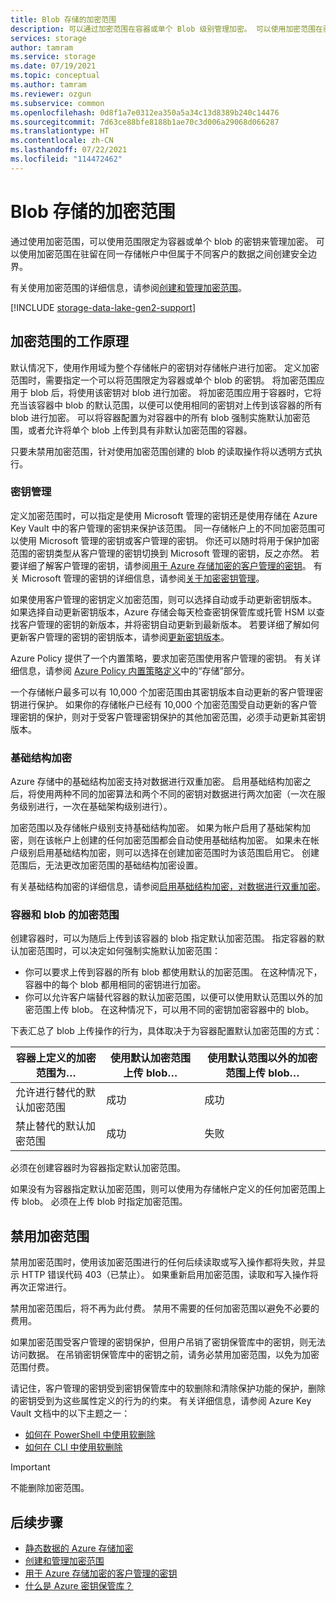 ```yaml
---
title: Blob 存储的加密范围
description: 可以通过加密范围在容器或单个 Blob 级别管理加密。 可以使用加密范围在驻留在同一存储帐户中但属于不同客户的数据之间创建安全边界。
services: storage
author: tamram
ms.service: storage
ms.date: 07/19/2021
ms.topic: conceptual
ms.author: tamram
ms.reviewer: ozgun
ms.subservice: common
ms.openlocfilehash: 0d8f1a7e0312ea350a5a34c13d8389b240c14476
ms.sourcegitcommit: 7d63ce88bfe8188b1ae70c3d006a29068d066287
ms.translationtype: HT
ms.contentlocale: zh-CN
ms.lasthandoff: 07/22/2021
ms.locfileid: "114472462"
---
```

# <a name="encryption-scopes-for-blob-storage"></a>Blob 存储的加密范围

通过使用加密范围，可以使用范围限定为容器或单个 blob 的密钥来管理加密。 可以使用加密范围在驻留在同一存储帐户中但属于不同客户的数据之间创建安全边界。

有关使用加密范围的详细信息，请参阅[创建和管理加密范围](encryption-scope-manage.md)。

[!INCLUDE [storage-data-lake-gen2-support](../../../includes/storage-data-lake-gen2-support.md)]

## <a name="how-encryption-scopes-work"></a>加密范围的工作原理

默认情况下，使用作用域为整个存储帐户的密钥对存储帐户进行加密。 定义加密范围时，需要指定一个可以将范围限定为容器或单个 blob 的密钥。 将加密范围应用于 blob 后，将使用该密钥对 blob 进行加密。 将加密范围应用于容器时，它将充当该容器中 blob 的默认范围，以便可以使用相同的密钥对上传到该容器的所有 blob 进行加密。 可以将容器配置为对容器中的所有 blob 强制实施默认加密范围，或者允许将单个 blob 上传到具有非默认加密范围的容器。

只要未禁用加密范围，针对使用加密范围创建的 blob 的读取操作将以透明方式执行。

### <a name="key-management"></a>密钥管理

定义加密范围时，可以指定是使用 Microsoft 管理的密钥还是使用存储在 Azure Key Vault 中的客户管理的密钥来保护该范围。 同一存储帐户上的不同加密范围可以使用 Microsoft 管理的密钥或客户管理的密钥。 你还可以随时将用于保护加密范围的密钥类型从客户管理的密钥切换到 Microsoft 管理的密钥，反之亦然。 若要详细了解客户管理的密钥，请参阅[用于 Azure 存储加密的客户管理的密钥](../common/customer-managed-keys-overview.md)。 有关 Microsoft 管理的密钥的详细信息，请参阅[关于加密密钥管理](../common/storage-service-encryption.md#about-encryption-key-management)。

如果使用客户管理的密钥定义加密范围，则可以选择自动或手动更新密钥版本。 如果选择自动更新密钥版本，Azure 存储会每天检查密钥保管库或托管 HSM 以查找客户管理的密钥的新版本，并将密钥自动更新到最新版本。 若要详细了解如何更新客户管理的密钥的密钥版本，请参阅[更新密钥版本](../common/customer-managed-keys-overview.md#update-the-key-version)。

Azure Policy 提供了一个内置策略，要求加密范围使用客户管理的密钥。 有关详细信息，请参阅 [Azure Policy 内置策略定义](../../governance/policy/samples/built-in-policies.md#storage)中的“存储”部分。

一个存储帐户最多可以有 10,000 个加密范围由其密钥版本自动更新的客户管理密钥进行保护。 如果你的存储帐户已经有 10,000 个加密范围受自动更新的客户管理密钥的保护，则对于受客户管理密钥保护的其他加密范围，必须手动更新其密钥版本。  

### <a name="infrastructure-encryption"></a>基础结构加密

Azure 存储中的基础结构加密支持对数据进行双重加密。 启用基础结构加密之后，将使用两种不同的加密算法和两个不同的密钥对数据进行两次加密（一次在服务级别进行，一次在基础架构级别进行）。

加密范围以及存储帐户级别支持基础结构加密。 如果为帐户启用了基础架构加密，则在该帐户上创建的任何加密范围都会自动使用基础结构加密。 如果未在帐户级别启用基础结构加密，则可以选择在创建加密范围时为该范围启用它。 创建范围后，无法更改加密范围的基础结构加密设置。

有关基础结构加密的详细信息，请参阅[启用基础结构加密，对数据进行双重加密](../common/infrastructure-encryption-enable.md)。

### <a name="encryption-scopes-for-containers-and-blobs"></a>容器和 blob 的加密范围

创建容器时，可以为随后上传到该容器的 blob 指定默认加密范围。 指定容器的默认加密范围时，可以决定如何强制实施默认加密范围：

- 你可以要求上传到容器的所有 blob 都使用默认的加密范围。 在这种情况下，容器中的每个 blob 都用相同的密钥进行加密。
- 你可以允许客户端替代容器的默认加密范围，以便可以使用默认范围以外的加密范围上传 blob。 在这种情况下，可以用不同的密钥加密容器中的 blob。

下表汇总了 blob 上传操作的行为，具体取决于为容器配置默认加密范围的方式：

| 容器上定义的加密范围为… | 使用默认加密范围上传 blob… | 使用默认范围以外的加密范围上传 blob… |
|--|--|--|
| 允许进行替代的默认加密范围 | 成功 | 成功 |
| 禁止替代的默认加密范围 | 成功 | 失败 |

必须在创建容器时为容器指定默认加密范围。

如果没有为容器指定默认加密范围，则可以使用为存储帐户定义的任何加密范围上传 blob。 必须在上传 blob 时指定加密范围。

## <a name="disabling-an-encryption-scope"></a>禁用加密范围

禁用加密范围时，使用该加密范围进行的任何后续读取或写入操作都将失败，并显示 HTTP 错误代码 403（已禁止）。 如果重新启用加密范围，读取和写入操作将再次正常进行。

禁用加密范围后，将不再为此付费。 禁用不需要的任何加密范围以避免不必要的费用。

如果加密范围受客户管理的密钥保护，但用户吊销了密钥保管库中的密钥，则无法访问数据。 在吊销密钥保管库中的密钥之前，请务必禁用加密范围，以免为加密范围付费。

请记住，客户管理的密钥受到密钥保管库中的软删除和清除保护功能的保护，删除的密钥受到为这些属性定义的行为的约束。 有关详细信息，请参阅 Azure Key Vault 文档中的以下主题之一：

- [如何在 PowerShell 中使用软删除](../../key-vault/general/key-vault-recovery.md)
- [如何在 CLI 中使用软删除](../../key-vault/general/key-vault-recovery.md)

> [!IMPORTANT]
> 不能删除加密范围。



## <a name="next-steps"></a>后续步骤

- [静态数据的 Azure 存储加密](../common/storage-service-encryption.md)
- [创建和管理加密范围](encryption-scope-manage.md)
- [用于 Azure 存储加密的客户管理的密钥](../common/customer-managed-keys-overview.md)
- [什么是 Azure 密钥保管库？](../../key-vault/general/overview.md)
